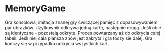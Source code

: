 # MemoryGame
Gra konsolowa, imitacja znanej gry ćwiczącej pamięć z dopasowywaniem par obrazków. 
Użytkownik odkrywa jedną kartę, następnie drugą. Jeśli obie są identyczne - pozostają odkryte. Proces powtarzany aż do odkrycia całej tabeli. Jeśli nie, cała plansza znów jest zakryta i gra toczy sie dalej.
Gra kończy się w przypadku odkrycia wszystkich kart.
